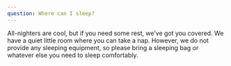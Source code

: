 ```yaml
---
question: Where can I sleep?
--- 
```

All-nighters are cool, but if you need some rest, we’ve got you covered. We have a quiet little room where you can take a nap. However, we do not provide any sleeping equipment, so please bring a sleeping bag or whatever else you need to sleep comfortably.